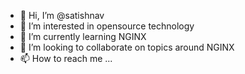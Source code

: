 - 👋 Hi, I’m @satishnav
- 👀 I’m interested in opensource technology
- 🌱 I’m currently learning NGINX
- 💞️ I’m looking to collaborate on topics around NGINX
- 📫 How to reach me ...

<!---
satishnav/satishnav is a ✨ special ✨ repository because its `README.md` (this file) appears on your GitHub profile.
You can click the Preview link to take a look at your changes.
--->
